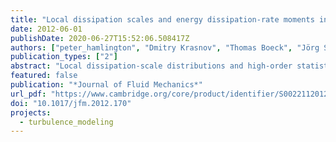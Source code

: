 ```yaml
---
title: "Local dissipation scales and energy dissipation-rate moments in channel flow"
date: 2012-06-01
publishDate: 2020-06-27T15:52:06.508417Z
authors: ["peter_hamlington", "Dmitry Krasnov", "Thomas Boeck", "Jörg Schumacher"]
publication_types: ["2"]
abstract: "Local dissipation-scale distributions and high-order statistics of the energy dissipation rate are examined in turbulent channel ﬂow using very high-resolution direct numerical simulations at Reynolds numbers Reτ = 180, 381 and 590. For sufﬁciently large Reτ , the dissipation-scale distributions and energy dissipation moments in the channel bulk ﬂow agree with those in homogeneous isotropic turbulence, including only a weak Reynolds-number dependence of both the ﬁnest and largest scales. Systematic, but Reτ -independent, variations in the distributions and moments arise as the wall is approached for y+ 100. In the range 100 textless y+ textless 200, there are substantial differences in the moments between the lowest and the two larger values of Reτ . This is most likely caused by coherent vortices from the near-wall region, which ﬁll the whole channel for low Reτ ."
featured: false
publication: "*Journal of Fluid Mechanics*"
url_pdf: "https://www.cambridge.org/core/product/identifier/S002211201200170X/type/journal_article"
doi: "10.1017/jfm.2012.170"
projects:
  - turbulence_modeling
---
```


